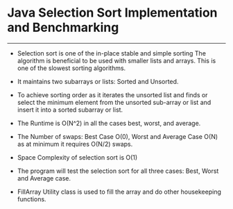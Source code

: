 # Java Selection Sort Implementation and Benchmarking
---------------------------------------------------

* Selection sort is one of the in-place stable and simple sorting 
The algorithm is beneficial to be used with smaller lists and arrays. 
This is one of the slowest sorting algorithms.

* It maintains two subarrays or lists: Sorted and Unsorted. 

* To achieve sorting order as it iterates the unsorted list and finds or 
  select the minimum element from the unsorted sub-array or list and insert
  it into a sorted subarray or list. 

* The Runtime is O(N^2) in all the cases best, worst, and average. 

* The Number of swaps: Best Case O(0), Worst and Average Case O(N) as at
  minimum it requires O(N/2) swaps. 

* Space Complexity of selection sort is O(1)

* The program will test the selection sort for all three cases: Best, Worst
  and Average case. 

* FillArray Utility class is used to fill the array and do other housekeeping
  functions. 


